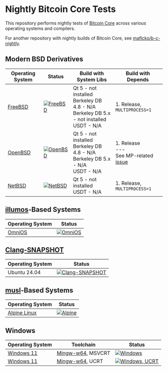 # Nightly Bitcoin Core Tests

This repository performs nightly tests of [Bitcoin Core](https://github.com/bitcoin/bitcoin) across various operating systems and compilers.

For another repository with nightly builds of Bitcoin Core, see [maflcko/b-c-nightly](https://github.com/maflcko/b-c-nightly).

## Modern BSD Derivatives

| Operating System | Status | Build with System Libs | Build with Depends |
|------------------|--------|------------------------|--------------------|
| [FreeBSD](https://www.freebsd.org/) | [![FreeBSD](https://github.com/hebasto/bitcoin-core-nightly/actions/workflows/freebsd.yml/badge.svg)](https://github.com/hebasto/bitcoin-core-nightly/actions/workflows/freebsd.yml?query=event%3Aschedule) | Qt 5 - not installed <br> Berkeley DB 4.8 - N/A <br> Berkeley DB 5.x - not installed <br> USDT - N/A | 1. Release, `MULTIPROCESS=1` |
| [OpenBSD](https://www.openbsd.org/) | [![OpenBSD](https://github.com/hebasto/bitcoin-core-nightly/actions/workflows/openbsd.yml/badge.svg)](https://github.com/hebasto/bitcoin-core-nightly/actions/workflows/openbsd.yml?query=event%3Aschedule) | Qt 5 - not installed <br> Berkeley DB 4.8 - N/A <br> Berkeley DB 5.x - N/A <br> USDT - N/A | 1. Release <br> --- <br> See MP-related [issue](https://github.com/capnproto/capnproto/pull/1907) |
| [NetBSD](https://netbsd.org/) | [![NetBSD](https://github.com/hebasto/bitcoin-core-nightly/actions/workflows/netbsd.yml/badge.svg)](https://github.com/hebasto/bitcoin-core-nightly/actions/workflows/netbsd.yml?query=event%3Aschedule) | Qt 5 - not installed <br> USDT - N/A | 1. Release, `MULTIPROCESS=1` |

## [illumos](https://illumos.org/)-Based Systems

| Operating System | Status |
|------------------|--------|
| [OmniOS](https://omnios.org/) | [![OmniOS](https://github.com/hebasto/bitcoin-core-nightly/actions/workflows/omnios.yml/badge.svg)](https://github.com/hebasto/bitcoin-core-nightly/actions/workflows/omnios.yml?query=event%3Aschedule) |

## [Clang-SNAPSHOT](https://apt.llvm.org/)

| Operating System | Status |
|------------------|--------|
| Ubuntu 24.04 | [![Clang-SNAPSHOT](https://github.com/hebasto/bitcoin-core-nightly/actions/workflows/clang.yml/badge.svg)](https://github.com/hebasto/bitcoin-core-nightly/actions/workflows/clang.yml?query=event%3Aschedule) |

## [musl](https://musl.libc.org/)-Based Systems

| Operating System | Status |
|------------------|--------|
| [Alpine Linux](https://alpinelinux.org) | [![Alpine](https://github.com/hebasto/bitcoin-core-nightly/actions/workflows/alpine.yml/badge.svg)](https://github.com/hebasto/bitcoin-core-nightly/actions/workflows/alpine.yml?query=event%3Aschedule) |

## Windows

| Operating System | Toolchain | Status |
|------------------|-----------|--------|
| [Windows 11](https://www.microsoft.com/windows/windows-11) | [Mingw-w64](https://www.mingw-w64.org), MSVCRT | [![Windows](https://github.com/hebasto/bitcoin-core-nightly/actions/workflows/windows.yml/badge.svg)](https://github.com/hebasto/bitcoin-core-nightly/actions/workflows/windows.yml?query=event%3Aschedule) |
| [Windows 11](https://www.microsoft.com/windows/windows-11) | [Mingw-w64](https://www.mingw-w64.org), UCRT | [![Windows, UCRT](https://github.com/hebasto/bitcoin-core-nightly/actions/workflows/windows-ucrt.yml/badge.svg)](https://github.com/hebasto/bitcoin-core-nightly/actions/workflows/windows-ucrt.yml?query=event%3Aschedule) |
